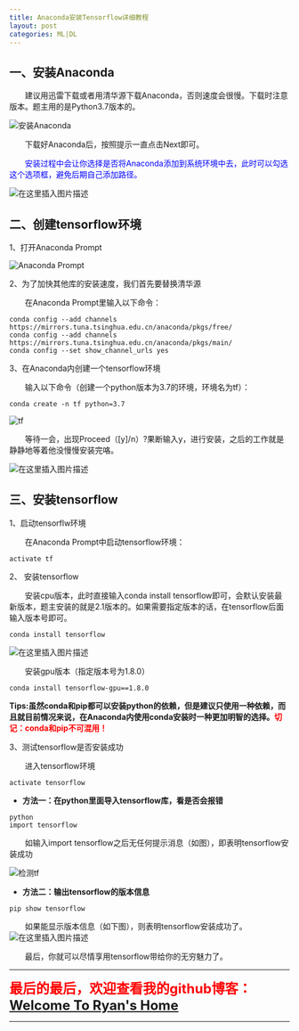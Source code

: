```yaml
---
title: Anaconda安装Tensorflow详细教程
layout: post
categories: ML|DL
---
```




## 一、安装Anaconda

&emsp;&emsp;建议用迅雷下载或者用清华源下载Anaconda，否则速度会很慢。下载时注意版本。题主用的是Python3.7版本的。

![安装Anaconda](https://img-blog.csdnimg.cn/20200310180444118.png?x-oss-process=image/watermark,type_ZmFuZ3poZW5naGVpdGk,shadow_10,text_aHR0cHM6Ly9ibG9nLmNzZG4ubmV0L3FxXzQxNDIyNDQ4,size_1,color_FFFFFF,t_0)


&emsp;&emsp;下载好Anaconda后，按照提示一直点击Next即可。

&emsp;&emsp;<font color = "blue">安装过程中会让你选择是否将Anaconda添加到系统环境中去，此时可以勾选这个选项框，避免后期自己添加路径。</font>

![在这里插入图片描述](https://img-blog.csdnimg.cn/20200310181010448.png?x-oss-process=image/watermark,type_ZmFuZ3poZW5naGVpdGk,shadow_10,text_aHR0cHM6Ly9ibG9nLmNzZG4ubmV0L3FxXzQxNDIyNDQ4,size_1,color_FFFFFF,t_0)

## 二、创建tensorflow环境

1、打开Anaconda Prompt

![Anaconda Prompt](https://img-blog.csdnimg.cn/20200310181441431.png?x-oss-process=image/watermark,type_ZmFuZ3poZW5naGVpdGk,shadow_10,text_aHR0cHM6Ly9ibG9nLmNzZG4ubmV0L3FxXzQxNDIyNDQ4,size_1,color_FFFFFF,t_0)

2、为了加快其他库的安装速度，我们首先要替换清华源

&emsp;&emsp;在Anaconda Prompt里输入以下命令：
```shell
conda config --add channels https://mirrors.tuna.tsinghua.edu.cn/anaconda/pkgs/free/
conda config --add channels https://mirrors.tuna.tsinghua.edu.cn/anaconda/pkgs/main/
conda config --set show_channel_urls yes

```

3、在Anaconda内创建一个tensorflow环境

&emsp;&emsp;输入以下命令（创建一个python版本为3.7的环境，环境名为tf）：

```shell
conda create -n tf python=3.7
```
![tf](https://img-blog.csdnimg.cn/20200310182114587.png?x-oss-process=image/watermark,type_ZmFuZ3poZW5naGVpdGk,shadow_10,text_aHR0cHM6Ly9ibG9nLmNzZG4ubmV0L3FxXzQxNDIyNDQ4,size_1,color_FFFFFF,t_0)

&emsp;&emsp;等待一会，出现Proceed（[y]/n）?果断输入y，进行安装，之后的工作就是静静地等着他没慢慢安装完咯。

![在这里插入图片描述](https://img-blog.csdnimg.cn/20200310182304220.png?x-oss-process=image/watermark,type_ZmFuZ3poZW5naGVpdGk,shadow_10,text_aHR0cHM6Ly9ibG9nLmNzZG4ubmV0L3FxXzQxNDIyNDQ4,size_1,color_FFFFFF,t_0)




## 三、安装tensorflow

1、启动tensorflw环境

&emsp;&emsp;在Anaconda Prompt中启动tensorflow环境：
```shell
activate tf
```

2、 安装tensorflow

&emsp;&emsp;安装cpu版本，此时直接输入conda install tensorflow即可，会默认安装最新版本，题主安装的就是2.1版本的。如果需要指定版本的话，在tensorflow后面输入版本号即可。
```shell
conda install tensorflow
```
![在这里插入图片描述](https://img-blog.csdnimg.cn/20200310182733435.png?x-oss-process=image/watermark,type_ZmFuZ3poZW5naGVpdGk,shadow_10,text_aHR0cHM6Ly9ibG9nLmNzZG4ubmV0L3FxXzQxNDIyNDQ4,size_1,color_FFFFFF,t_0)

&emsp;&emsp;安装gpu版本（指定版本号为1.8.0）
```shell
conda install tensorflow-gpu==1.8.0
```

**Tips:虽然conda和pip都可以安装python的依赖，但是建议只使用一种依赖，而且就目前情况来说，在Anaconda内使用conda安装时一种更加明智的选择。<font color = "red">切记：conda和pip不可混用！</font>**


3、测试tensorflow是否安装成功

&emsp;&emsp;进入tensorflow环境
```shell
activate tensorflow
```
- **方法一：在python里面导入tensorflow库，看是否会报错**

```shell
python
import tensorflow
```
&emsp;&emsp;如输入import tensorflow之后无任何提示消息（如图），即表明tensorflow安装成功

![检测tf](https://img-blog.csdnimg.cn/20200310183548877.png?x-oss-process=image/watermark,type_ZmFuZ3poZW5naGVpdGk,shadow_10,text_aHR0cHM6Ly9ibG9nLmNzZG4ubmV0L3FxXzQxNDIyNDQ4,size_1,color_FFFFFF,t_0)

- **方法二：输出tensorflow的版本信息**

```shell
pip show tensorflow
```

&emsp;&emsp;如果能显示版本信息（如下图），则表明tensorflow安装成功了。
![在这里插入图片描述](https://img-blog.csdnimg.cn/20200310183917942.png?x-oss-process=image/watermark,type_ZmFuZ3poZW5naGVpdGk,shadow_10,text_aHR0cHM6Ly9ibG9nLmNzZG4ubmV0L3FxXzQxNDIyNDQ4,size_1,color_FFFFFF,t_0)

&emsp;&emsp;最后，你就可以尽情享用tensorflow带给你的无穷魅力了。


---
**<font color="red" size = "5px">最后的最后，欢迎查看我的github博客：[Welcome To Ryan's Home](https://www.github.io)</font>**

---